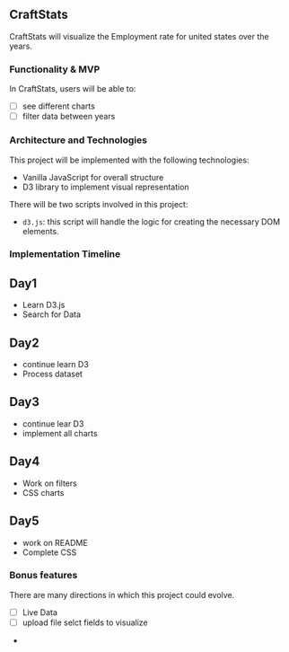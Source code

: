 ## CraftStats

CraftStats will visualize the Employment rate for united states over the years. 

### Functionality & MVP
 In CraftStats, users will be able to:
- [ ] see different charts
- [ ] filter data between years

### Architecture and Technologies
  This project will be implemented with the following technologies:

  * Vanilla JavaScript for overall structure
  * D3 library to implement visual representation

  There will be two scripts involved in this project:

  * `d3.js`: this script will handle the logic for creating the necessary DOM elements.

### Implementation Timeline

## Day1
 - Learn D3.js
 - Search for Data

## Day2
 - continue learn D3
 - Process dataset

## Day3
 - continue lear D3
 - implement all charts

## Day4
  - Work on filters
  - CSS charts

## Day5
  - work on README
  - Complete CSS
### Bonus features

There are many directions in which this project could evolve.

- [ ] Live Data
- [ ] upload file selct fields to visualize

- 
